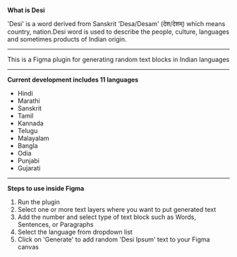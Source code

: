 **What is Desi**

'Desi' is a word derived from Sanskrit 'Desa/Desam' (देश/देशम्) which means country, nation.Desi word is used to describe the people, culture, languages and sometimes products of Indian origin.

---

This is a Figma plugin for generating random text blocks in Indian languages

---

**Current development includes 11 languages**
- Hindi
- Marathi
- Sanskrit
- Tamil
- Kannada
- Telugu
- Malayalam
- Bangla
- Odia
- Punjabi
- Gujarati

---

**Steps to use inside Figma**
1. Run the plugin
2. Select one or more text layers where you want to put generated text
3. Add the number and select type of text block such as Words, Sentences, or Paragraphs
4. Select the language from dropdown list
5. Click on 'Generate' to add random 'Desi Ipsum' text to your Figma canvas
